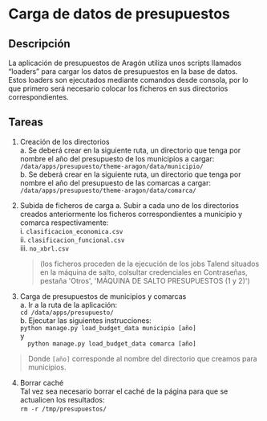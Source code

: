 # Carga de datos de presupuestos

## Descripción
La aplicación de presupuestos de Aragón utiliza unos scripts llamados “loaders” para cargar los datos de presupuestos en la base de datos.   
Estos loaders son ejecutados mediante comandos desde consola, por lo que primero será necesario colocar los ficheros en sus directorios correspondientes.

## Tareas
1. Creación de los directorios  
        a. Se deberá crear en la siguiente ruta, un directorio que tenga por nombre el año del presupuesto de los municipios a cargar:  
`/data/apps/presupuesto/theme-aragon/data/municipio/`  
        b. Se deberá crear en la siguiente ruta, un directorio que tenga por nombre el año del presupuesto de las comarcas a cargar:    
`/data/apps/presupuesto/theme-aragon/data/comarca/`  

2. Subida de ficheros de carga 
        a. Subir a cada uno de los directorios creados anteriormente los ficheros correspondientes a municipio y comarca respectivamente:  
            i. `clasificacion_economica.csv`  
            ii. `clasificacion_funcional.csv`  
            iii. `no_xbrl.csv`  
   > (los ficheros proceden de la ejecución de los jobs Talend situados en la máquina de salto, colsultar credenciales en Contraseñas, pestaña 'Otros', 'MÁQUINA DE SALTO PRESUPUESTOS (1 y 2)')   
3. Carga de presupuestos de municipios y comarcas  
        a. Ir a la ruta de la aplicación:  
        ```
        cd /data/apps/presupuesto/
        ```  
        b. Ejecutar las siguientes instrucciones:  
        ```
        python manage.py load_budget_data municipio [año]  
        ```  
        y  
        ```  
        python manage.py load_budget_data comarca [año]  
        ```  
> Donde `[año]` corresponde al nombre del directorio que creamos para municipios.  
        
4. Borrar caché  
        Tal vez sea necesario borrar el caché de la página para que se actualicen los resultados:  
        ```
        rm -r /tmp/presupuestos/
        ```


